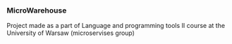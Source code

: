 ### MicroWarehouse
Project made as a part of Language and programming tools II course at the University of Warsaw (microservises group)
